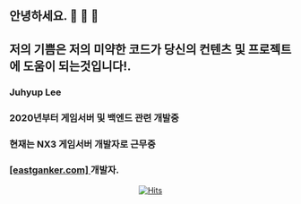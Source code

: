 ## 안녕하세요.  👋 👋 👋
## 저의 기쁨은 저의 미약한 코드가 당신의 컨텐츠 및 프로젝트에 도움이 되는것입니다!.

### Juhyup Lee
### 2020년부터 게임서버 및 백엔드 관련 개발중
### 현재는 NX3 게임서버 개발자로 근무중
### [[eastganker.com] ](https://eastganker.com)개발자.

<div align=center>
	
[![Hits](https://hits.seeyoufarm.com/api/count/incr/badge.svg?url=https%3A%2F%2Fgithub.com%2FjuhyupLee&count_bg=%2379C83D&title_bg=%23555555&icon=&icon_color=%23E7E7E7&title=hits&edge_flat=false)](https://hits.seeyoufarm.com)
	
  </div>

